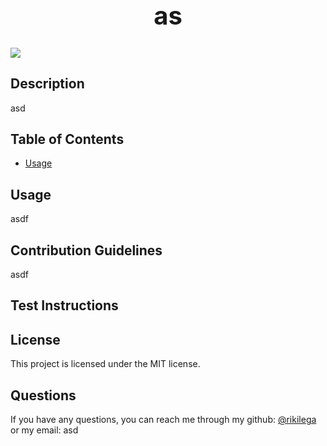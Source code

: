 
<div style="align-items: center">
<h1 style="font-size: 40px; font-weight: bold; text-align: center;">as</h1>
<img src=https://img.shields.io/badge/License-CC0_1.0-lightgrey.svg>
</div>

## Description 
asd

## Table of Contents
* [Usage](#usage)

## Usage 
asdf
    
## Contribution Guidelines 
asdf
    
## Test Instructions 

    
## License 
This project is licensed under the MIT license.
    
## Questions 
If you have any questions, you can reach me through my github: [@rikilega](github.com/rikilega) or my email: asd
    